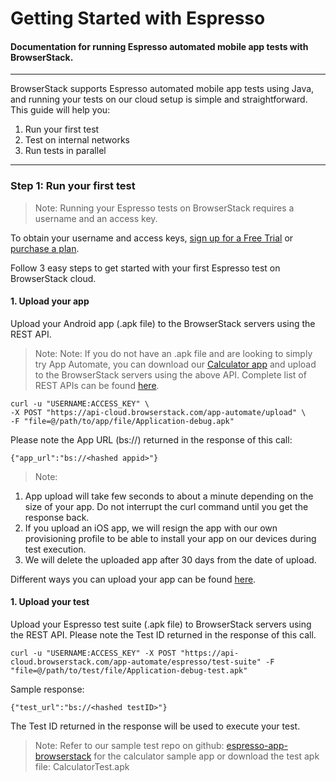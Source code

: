 # Getting Started with Espresso

#### Documentation for running Espresso automated mobile app tests with BrowserStack.

***
BrowserStack supports Espresso automated mobile app tests using Java, and running your tests on our cloud setup is simple and straightforward. This guide will help you:

1. Run your first test
2. Test on internal networks
3. Run tests in parallel

***

### Step 1: Run your first test

> Note: Running your Espresso tests on BrowserStack requires a username and an access key.

To obtain your username and access keys, [sign up for a Free Trial](https://www.browserstack.com/users/sign_up) or [purchase a plan](https://www.browserstack.com/pricing).

Follow 3 easy steps to get started with your first Espresso test on BrowserStack cloud.

#### 1. Upload your app
Upload your Android app (.apk file) to the BrowserStack servers using the REST API.

>Note: Note: If you do not have an .apk file and are looking to simply try App Automate, you can download our [Calculator app](https://www.browserstack.com/app-automate/sample-apps/android/Calculator.apk) and upload to the BrowserStack servers using the above API. Complete list of REST APIs can be found [here](https://www.browserstack.com/app-automate/rest-api?framework=espresso).

```
curl -u "USERNAME:ACCESS_KEY" \
-X POST "https://api-cloud.browserstack.com/app-automate/upload" \
-F "file=@/path/to/app/file/Application-debug.apk"
```

Please note the App URL (bs://<hashed appid>) returned in the response of this call:

```
{"app_url":"bs://<hashed appid>"}

```
> Note:
1. App upload will take few seconds to about a minute depending on the size of your app. Do not interrupt the curl command until you get the response back.
2. If you upload an iOS app, we will resign the app with our own provisioning profile to be able to install your app on our devices during test execution.
3. We will delete the uploaded app after 30 days from the date of upload.

Different ways you can upload your app can be found [here](/docs/app-automate/espresso/upload-app-and-test).

#### 1. Upload your test
Upload your Espresso test suite (.apk file) to BrowserStack servers using the REST API. Please note the Test ID returned in the response of this call.

```
curl -u "USERNAME:ACCESS_KEY" -X POST "https://api-cloud.browserstack.com/app-automate/espresso/test-suite" -F "file=@/path/to/test/file/Application-debug-test.apk"
```
Sample response:

```
{"test_url":"bs://<hashed testID>"}
```

The Test ID returned in the response will be used to execute your test.

>Note: Refer to our sample test repo on github: [espresso-app-browserstack](https://github.com/browserstack/espresso-browserstack) for the calculator sample app or download the test apk file: CalculatorTest.apk
